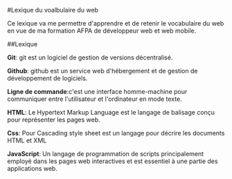 #Lexique du voalbulaire du web

Ce lexique va me permettre d'apprendre et de retenir le vocabulaire
du web en vue de ma formation AFPA de développeur web et web mobile.

##Lexique

**Git**: git est un logiciel de gestion de versions décentralisé.

**Github**: github est un service web d'hébergement et de gestion de 
développement de logiciels.

**Ligne de commande**:c'est une interface homme-machine pour communiquer
entre l'utilisateur et l'ordinateur en mode texte.

**HTML**: Le Hypertext Markup Language est le langage de balisage conçu pour
représenter les pages web.

**Css**: Pour Cascading style sheet est un langage pour décrire les 
documents HTML et XML

**JavaScript**: Un langage de programmation de scripts principalement
employé dans les pages web interactives et est essentiel à une partie 
des applications web.


